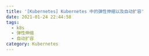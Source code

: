 ```yaml
---
title: '[Kubernetes] Kubernetes 中的弹性伸缩以及自动扩容'
date: 2021-01-24 22:44:58
tags:
  - k8s
  - 弹性伸缩
  - 自动扩容
category: Kubernetes
---
```


